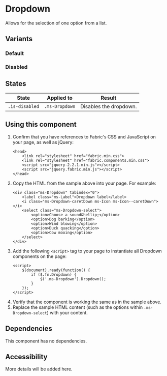 # Dropdown
Allows for the selection of one option from a list.

## Variants

### Default
<!---
{{> Dropdown props=DropdownExampleModel.props}}
---->

### Disabled
<!---
{{> Dropdown props=DropdownExampleModel.propsDisabled}}
--->

## States
State | Applied to | Result
 --- | --- | ---
`.is-disabled` | `.ms-Dropdown` | Disables the dropdown.

## Using this component
1. Confirm that you have references to Fabric's CSS and JavaScript on your page, as well as jQuery:
    ```
    <head>
        <link rel="stylesheet" href="fabric.min.css">
        <link rel="stylesheet" href="fabric.components.min.css">
        <script src="jquery-2.2.1.min.js"></script>
        <script src="jquery.fabric.min.js"></script>
    </head>
    ```
2. Copy the HTML from the sample above into your page. For example:
    ```
    <div class="ms-Dropdown" tabindex="0">
        <label class="ms-Label">Dropdown label</label>
        <i class="ms-Dropdown-caretDown ms-Icon ms-Icon--caretDown"></i>
        <select class="ms-Dropdown-select">
            <option>Choose a sound&hellip;</option>
            <option>Dog barking</option>
            <option>Wind blowing</option>
            <option>Duck quacking</option>
            <option>Cow mooing</option>
        </select>
    </div>
    ```
3. Add the following `<script>` tag to your page to instantiate all Dropdown components on the page:
    ```
    <script>
        $(document).ready(function() {
            if ($.fn.Dropdown) {
                $('.ms-Dropdown').Dropdown();
            }
        });
    </script>
    ```
4. Verify that the component is working the same as in the sample above.
5. Replace the sample HTML content (such as the options within `.ms-Dropdown-select`) with your content.

## Dependencies
This component has no dependencies.

## Accessibility
More details will be added here.

<!---
{{> DropdownExampleJS }}
--->